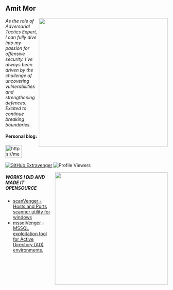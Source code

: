 <h2>Amit Mor</h2>

<img align='right' src="https://github-readme-stats.vercel.app/api?username=ExtraVenger&show_icons=true&theme=dracula&hide=commits,prs,issues" width="400"> 

<p><em>
     As the role of Adversarial Tactics Expert, I can fully dive into my passion for offensive security. I’ve always been driven by the challenge of uncovering vulnerabilities and strengthening defences. Excited to continue breaking boundaries.
</em></p>

<h4 align="left">Personal blog:</h4>
<p align="left">
<a href="https://medium.com/soon" target="blank"><img align="center" src="https://www.svgrepo.com/show/354057/medium-icon.svg" alt="https://medium.com/soon" height="40" width=50" /></a>
</p>

[![GitHub Extravenger](https://img.shields.io/github/followers/Extravenger?label=follow%20github&style=flat-square)](https://github.com/Extravenger)
![Profile Viewers](https://komarev.com/ghpvc/?username=Extravenger)

<img align="right" src="https://github-readme-stats.vercel.app/api/top-langs/?username=Extravenger&layout=compact&show_icons=true&theme=cobalt" width="350" />


<h5>WORKS I DID AND MADE IT OPENSOURCE</h5>

- <a href="https://github.com/Extravenger/scanVenger" > scanVenger - Hosts and Ports scanner utility for windows</a>
- <a href="https://github.com/Extravenger/mssqlVenger" > mssqlVenger - MSSQL exploitation tool for Active Directory (AD) environments.</a>

